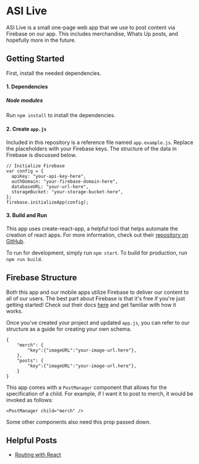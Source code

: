ASI Live
========

ASI Live is a small one-page web app that we use to post content via Firebase on our app. This includes merchandise, Whats Up posts, and hopefully more in the future.

## Getting Started

First, install the needed dependencies.

#### 1. Dependencies

##### Node modules

Run `npm install` to install the dependencies.

#### 2. Create `app.js`

Included in this repository is a reference file named `app.example.js`. Replace the placeholders with your Firebase keys. The structure of the data in Firebase is discussed below.

    // Initialize Firebase
    var config = {
      apiKey: "your-api-key-here",
      authDomain: "your-firebase-domain-here",
      databaseURL: "your-url-here",
      storageBucket: "your-storage-bucket-here",
    };
    firebase.initializeApp(config);

#### 3. Build and Run

This app uses create-react-app, a helpful tool that helps automate the creation of react apps. For more information, check out their [repository on GitHub](https://github.com/facebookincubator/create-react-app).

To run for development, simply run `npm start`. To build for production, run `npm run build`.

## Firebase Structure

Both this app and our mobile apps utilize Firebase to deliver our content to all of our users. The best part about Firebase is that it's free if you're just getting started! Check out their docs [here](https://firebase.google.com/docs/) and get familiar with how it works.

Once you've created your project and updated `app.js`, you can refer to our structure as a guide for creating your own schema.

    {
        "merch": {
            "key":{"imageURL":"your-image-url.here"},
        },
        "posts": {
            "key":{"imageURL":"your-image-url.here"},
        }
    }

This app comes with a `PostManager` component that allows for the specification of a child. For example, if I want it to post to merch, it would be invoked as follows:

    <PostManager child="merch" />

Some other components also need this prop passed down.

## Helpful Posts

- [Routing with React](http://jamesknelson.com/routing-with-raw-react/)
